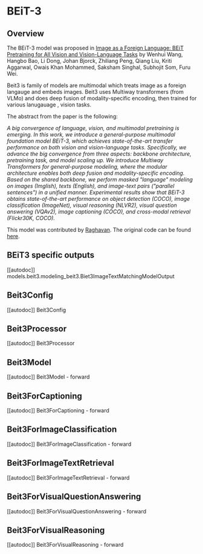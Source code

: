 <!--Copyright 2023 The HuggingFace Team. All rights reserved.

Licensed under the Apache License, Version 2.0 (the "License"); you may not use this file except in compliance with
the License. You may obtain a copy of the License at

http://www.apache.org/licenses/LICENSE-2.0

Unless required by applicable law or agreed to in writing, software distributed under the License is distributed on
an "AS IS" BASIS, WITHOUT WARRANTIES OR CONDITIONS OF ANY KIND, either express or implied. See the License for the
specific language governing permissions and limitations under the License.
-->

# BEiT-3

## Overview

The BEiT-3 model was proposed in [Image as a Foreign Language: BEiT Pretraining for All Vision and Vision-Language
Tasks](https://arxiv.org/abs/2208.10442) by Wenhui Wang, Hangbo Bao, Li Dong, Johan Bjorck, Zhiliang Peng, Qiang Liu,
Kriti Aggarwal, Owais Khan Mohammed, Saksham Singhal, Subhojit Som, Furu Wei. 

Beit3 is family of models are multimodal which treats image as a foreign langauge and embeds images. Beit3 uses Multiway
transformers (from VLMo) and does deep fusion of modality-specific encoding, then trained for various lanugauage , 
vision tasks. 

The abstract from the paper is the following:

*A big convergence of language, vision, and multimodal pretraining is emerging. In this work, we introduce a
general-purpose multimodal foundation model BEiT-3, which achieves state-of-the-art transfer performance on both vision
and vision-language tasks. Specifically, we advance the big convergence from three aspects: backbone architecture,
pretraining task, and model scaling up. We introduce Multiway Transformers for general-purpose modeling, where the
modular architecture enables both deep fusion and modality-specific encoding. Based on the shared backbone, we perform
masked "language" modeling on images (Imglish), texts (English), and image-text pairs ("parallel sentences") in a
unified manner. Experimental results show that BEiT-3 obtains state-of-the-art performance on object detection (COCO),
image classification (ImageNet), visual reasoning (NLVR2), visual question answering
(VQAv2), image captioning (COCO), and cross-modal retrieval (Flickr30K, COCO).*

This model was contributed by [Raghavan](https://huggingface.co/Raghavan).
The original code can be found [here](https://github.com/microsoft/unilm/tree/master/beit3).

## BEiT3 specific outputs

[[autodoc]] models.beit3.modeling_beit3.Biet3ImageTextMatchingModelOutput

## Beit3Config

[[autodoc]] Beit3Config

## Beit3Processor

[[autodoc]] Beit3Processor

## Beit3Model

[[autodoc]] Beit3Model
    - forward

## Beit3ForCaptioning

[[autodoc]] Beit3ForCaptioning
    - forward

## Beit3ForImageClassification

[[autodoc]] Beit3ForImageClassification
    - forward

## Beit3ForImageTextRetrieval

[[autodoc]] Beit3ForImageTextRetrieval
    - forward

## Beit3ForVisualQuestionAnswering

[[autodoc]] Beit3ForVisualQuestionAnswering
    - forward

## Beit3ForVisualReasoning

[[autodoc]] Beit3ForVisualReasoning
    - forward
